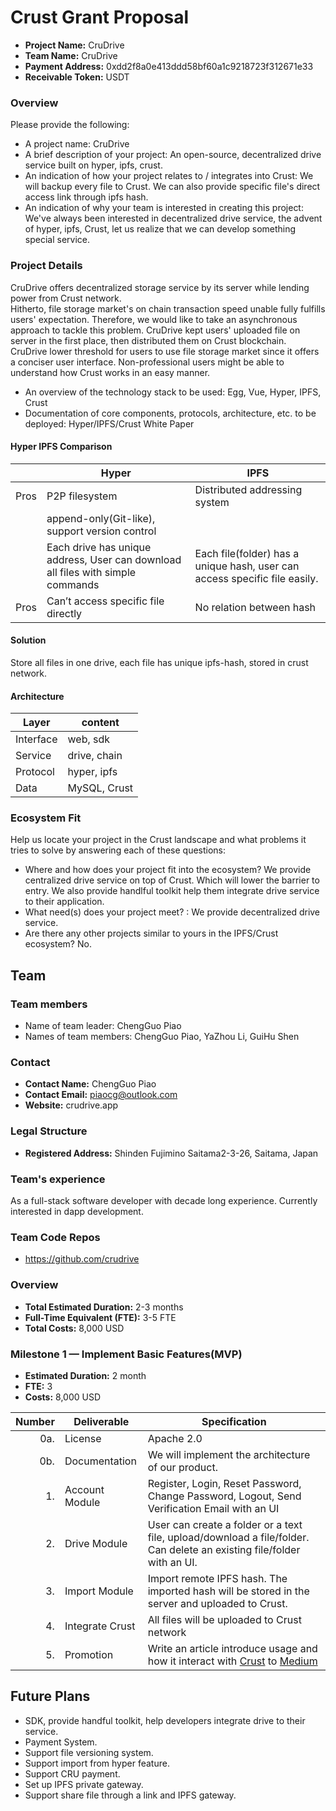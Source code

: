 # Crust Grant Proposal

* **Project Name:** CruDrive  
* **Team Name:** CruDrive  
* **Payment Address:** 0xdd2f8a0e413ddd58bf60a1c9218723f312671e33  
* **Receivable Token:** USDT  

### Overview
Please provide the following:
  * A project name: CruDrive  
  * A brief description of your project: An open-source, decentralized drive service built on hyper, ipfs, crust.  
  * An indication of how your project relates to / integrates into Crust: We will backup every file to Crust. We can also provide specific file's direct access link through ipfs hash.
  * An indication of why your team is interested in creating this project: We've always been interested in decentralized drive service, the advent of hyper, ipfs, Crust, let us realize that we can develop something special service.

### Project Details 
CruDrive offers decentralized storage service by its server while lending power from Crust network.   
Hitherto, file storage market's on chain transaction speed unable fully fulfills users' expectation. Therefore, we would like to take an asynchronous approach to tackle this problem. CruDrive kept users' uploaded file on server in the first place, then distributed them on Crust blockchain.  
CruDrive lower threshold for users to use file storage market since it offers a conciser user interface. Non-professional users might be able to understand how Crust works in an easy manner.
* An overview of the technology stack to be used: Egg, Vue, Hyper, IPFS, Crust
* Documentation of core components, protocols, architecture, etc. to be deployed: Hyper/IPFS/Crust White Paper
#### Hyper IPFS Comparison
|    |  Hyper  |  IPFS  |
| ---- | ---- | ---- |
|  Pros  |  P2P filesystem  | Distributed addressing system |
|    |  append-only(Git-like), support version control  |  |
|    |  Each drive has unique address, User can download all files with simple commands  | Each file(folder) has a unique hash, user can access specific file easily. |
|  Pros  |  Can’t access specific file directly  | No relation between hash |
#### Solution
Store all files in one drive, each file has unique ipfs-hash, stored in crust network.

#### Architecture
|  Layer  |  content  |
| ---- | ---- |
|  Interface  |  web, sdk  |
|  Service  |  drive, chain  |
|  Protocol  |  hyper, ipfs  |
|  Data  |  MySQL, Crust  |

### Ecosystem Fit 

Help us locate your project in the Crust landscape and what problems it tries to solve by answering each of these questions:

* Where and how does your project fit into the ecosystem? We provide centralized drive service on top of Crust. Which will lower the barrier to entry. We also provide handlful toolkit help them integrate drive service to their application.
* What need(s) does your project meet? : We provide decentralized drive service.
* Are there any other projects similar to yours in the IPFS/Crust ecosystem? 
  No. 

## Team
### Team members
* Name of team leader: ChengGuo Piao  
* Names of team members: ChengGuo Piao, YaZhou Li, GuiHu Shen	 

### Contact
* **Contact Name:** ChengGuo Piao
* **Contact Email:** piaocg@outlook.com
* **Website:** crudrive.app

### Legal Structure 
* **Registered Address:** Shinden Fujimino Saitama2-3-26, Saitama, Japan 

### Team's experience
As a full-stack software developer with decade long experience. Currently interested in dapp development. 


### Team Code Repos
* https://github.com/crudrive  

### Overview
* **Total Estimated Duration:** 2-3 months
* **Full-Time Equivalent (FTE):**  3-5 FTE
* **Total Costs:** 8,000 USD

### Milestone 1 — Implement Basic Features(MVP) 
* **Estimated Duration:** 2 month
* **FTE:**  3
* **Costs:** 8,000 USD
 
| Number | Deliverable | Specification |
| -----: | ----------- | ------------- |
| 0a. | License | Apache 2.0 |
| 0b. | Documentation | We will implement the architecture of our product. |
| 1. | Account Module | Register, Login, Reset Password, Change Password, Logout, Send Verification Email with an UI | 
| 2. | Drive Module | User can create a folder or a text file, upload/download a file/folder. Can delete an existing file/folder with an UI.|
| 3. | Import Module | Import remote IPFS hash. The imported hash will be stored in the server and uploaded to Crust. | 
| 4. | Integrate Crust | All files will be uploaded to Crust network | 
| 5. | Promotion | Write an article introduce usage and how it interact with [Crust](https://crust.network/) to [Medium](https://medium.com/) | 


## Future Plans
- SDK, provide handful toolkit, help developers integrate drive to their service.
- Payment System.
- Support file versioning system.
- Support import from hyper feature.
- Support CRU payment.
- Set up IPFS private gateway.
- Support share file through a link and IPFS gateway.
